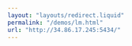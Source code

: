 ```yaml
---
layout: "layouts/redirect.liquid"
permalink: "/demos/lm.html"
url: "http://34.86.17.245:5434/"
---
```

